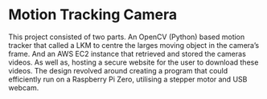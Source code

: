 # Motion Tracking Camera
 This project consisted of two parts. An OpenCV (Python) based motion tracker that called a LKM to centre the larges moving object in the camera’s frame. And an AWS EC2 instance that retrieved and stored the cameras videos. As well as, hosting a secure website for the user to download these videos. The design revolved around creating a program that could efficiently run on a Raspberry Pi Zero, utilising a stepper motor and USB webcam. 
